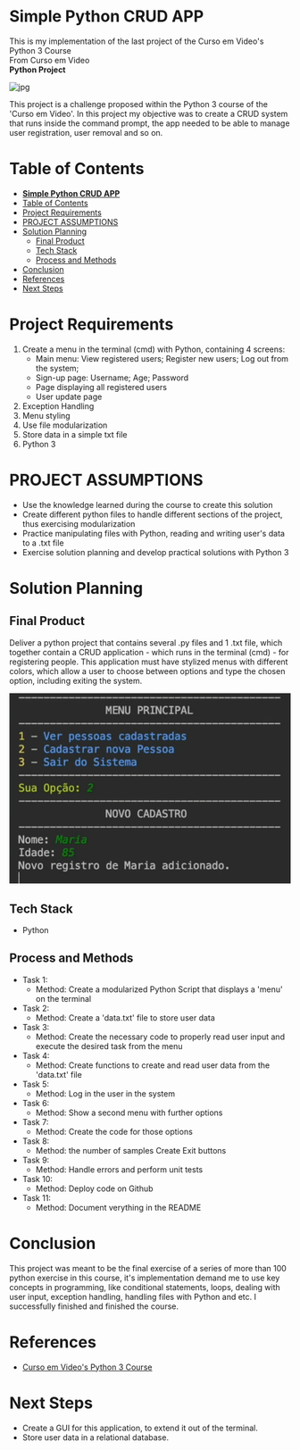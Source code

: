 # **Simple Python CRUD APP**
This is my implementation of the last project of the Curso em Video's Python 3 Course<br/>
From Curso em Video<br/>
**Python Project**

![jpg](../imgs/simple_python_crud.jpg)

This project is a challenge proposed within the Python 3 course of the 'Curso em Video'. In this project my objective was to create a CRUD system that runs inside the command prompt, the app needed to be able to manage user registration, user removal and so on.

# Table of Contents
- [**Simple Python CRUD APP**](#simple-python-crud-app)
- [Table of Contents](#table-of-contents)
- [Project Requirements](#project-requirements)
- [PROJECT ASSUMPTIONS](#project-assumptions)
- [Solution Planning](#solution-planning)
  - [Final Product](#final-product)
  - [Tech Stack](#tech-stack)
  - [Process and Methods](#process-and-methods)
- [Conclusion](#conclusion)
- [References](#references)
- [Next Steps](#next-steps)

# Project Requirements
1. Create a menu in the terminal (cmd) with Python, containing 4 screens:
    *   Main menu: View registered users; Register new users; Log out from the system;
    *   Sign-up page: Username; Age; Password
    *   Page displaying all registered users
    *   User update page
2. Exception Handling
3. Menu styling
4. Use file modularization
5. Store data in a simple txt file
6. Python 3

# PROJECT ASSUMPTIONS
* Use the knowledge learned during the course to create this solution
* Create different python files to handle different sections of the project, thus exercising modularization
* Practice manipulating files with Python, reading and writing user's data to a .txt file
* Exercise solution planning and develop practical solutions with Python 3

# Solution Planning
## Final Product
Deliver a python project that contains several .py files and 1 .txt file, which together contain a CRUD application - which runs in the terminal (cmd) - for registering people. This application must have stylized menus with different colors, which allow a user to choose between options and type the chosen option, including exiting the system.

![img](imgs/terminal_crud.png)

## Tech Stack
* Python

## Process and Methods
* Task 1:
    * Method: 
        Create a modularized Python Script that displays a 'menu' on the terminal
* Task 2:
    * Method: 
        Create a 'data.txt' file to store user data
* Task 3:
    * Method: 
        Create the necessary code to properly read user input and execute the desired task from the menu
* Task 4:
    * Method: 
        Create functions to create and read user data from the 'data.txt' file
* Task 5:
    * Method: 
        Log in the user in the system
* Task 6:
    * Method: 
        Show a second menu with further options
* Task 7:
    * Method: 
        Create the code for those options
* Task 8:
    * Method: the number of samples
        Create Exit buttons
* Task 9:
    * Method: 
        Handle errors and perform unit tests
* Task 10:
    * Method: 
        Deploy code on Github
* Task 11:
    * Method:
        Document verything in the README

# Conclusion
This project was meant to be the final exercise of a series of more than 100 python exercise in this course, it's implementation demand me to use key concepts in programming, like conditional statements, loops, dealing with user input, exception handling, handling files with Python and etc. I successfully finished and finished the course.  

# References
- [Curso em Video's Python 3 Course](https://www.youtube.com/watch?v=S9uPNppGsGo&list=PLvE-ZAFRgX8hnECDn1v9HNTI71veL3oW0)

# Next Steps
- Create a GUI for this application, to extend it out of the terminal.
- Store user data in a relational database.